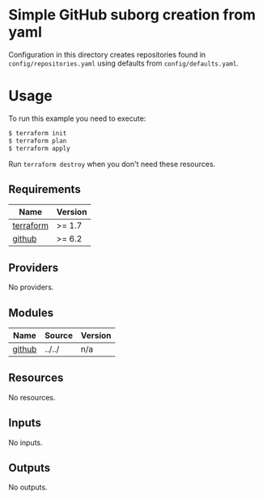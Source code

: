 # Simple GitHub suborg creation from yaml

Configuration in this directory creates repositories found in `config/repositories.yaml`
using defaults from `config/defaults.yaml`.

# Usage

To run this example you need to execute:

```bash
$ terraform init
$ terraform plan
$ terraform apply
```

Run `terraform destroy` when you don't need these resources.

<!-- BEGIN_TF_DOCS -->
## Requirements

| Name | Version |
|------|---------|
| <a name="requirement_terraform"></a> [terraform](#requirement\_terraform) | >= 1.7 |
| <a name="requirement_github"></a> [github](#requirement\_github) | >= 6.2 |

## Providers

No providers.

## Modules

| Name | Source | Version |
|------|--------|---------|
| <a name="module_github"></a> [github](#module\_github) | ../../ | n/a |

## Resources

No resources.

## Inputs

No inputs.

## Outputs

No outputs.
<!-- END_TF_DOCS -->
